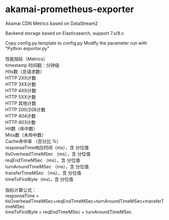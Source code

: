 # akamai-prometheus-exporter
Akamai CDN Metrics based on DataStream2

Backend storage based on Elasticsearch, support 7.x/8.x


Copy config.py.template to config.py
Modify the parameter 
run with  "Python exportor.py"



性能指标（Metrics） </br>
timestamp 时间戳：分钟级 </br>
Hits数（总请求数） </br>
HTTP 2XX计数 </br>
HTTP 3XX计数 </br>
HTTP 4XX计数 </br>
HTTP 5XX计数</br>
HTTP 其他计数</br>
HTTP 200/206计数</br>
HTTP 404计数</br>
HTTP 403计数</br>
Hit数（命中数）</br>
Miss数（未命中数）</br>
Cache命中率    （百分比 %）</br>
responseTime响应时间（ms），含 分位值   </br>
tlsOverheadTimeMSec （ms），含 分位值 </br>
reqEndTimeMSec （ms），含 分位值 </br>
turnAroundTimeMSec （ms），含 分位值 </br>
transferTimeMSec （ms），含 分位值 </br>
timeToFirstByte（ms)，含 分位值    </br>


指标计算公式：</br>
responseTime = tlsOverheadTimeMSec+reqEndTimeMSec+turnAroundTimeMSec+transferTimeMSec </br>
timeToFirstByte = reqEndTimeMSec + turnAroundTimeMSec </br>